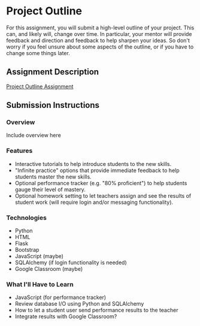 # Project Outline
For this assignment, you will submit a high-level outline of your project. This can, and likely will, change over time. In particular, your mentor will provide feedback and direction and feedback to help sharpen your ideas. So don't worry if you feel unsure about some aspects of the outline, or if you have to change some things later.

## Assignment Description
[Project Outline Assignment](https://education.launchcode.org/liftoff/assignments/project-outline/)

## Submission Instructions

### Overview
Include overview here
### Features
 - Interactive tutorials to help introduce students to the new skills.
 - "Infinite practice" options that provide immediate feedback to help students master the new skills.
 - Optional performance tracker (e.g. "80% proficient") to help students gauge their level of mastery.
 - Optional homework setting to let teachers assign and see the results of student work (will require login and/or messaging functionality).
### Technologies
 - Python
 - HTML
 - Flask
 - Bootstrap
 - JavaScript (maybe)
 - SQLAlchemy (if login functionality is needed)
 - Google Classroom (maybe)

### What I'll Have to Learn
 - JavaScript (for performance tracker)
 - Review database I/O using Python and SQLAlchemy
 - How to let a student user send performance results to the teacher
 - Integrate results with Google Classroom?
